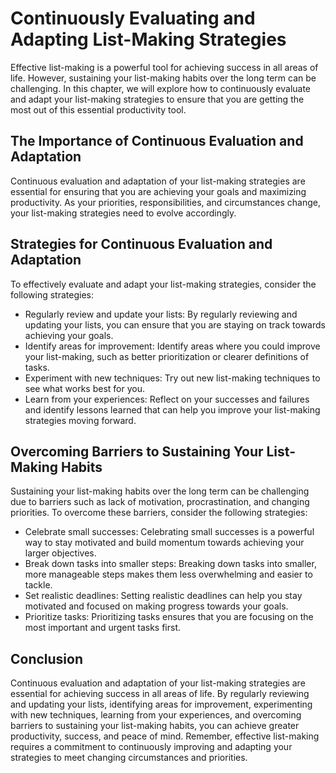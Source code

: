 Continuously Evaluating and Adapting List-Making Strategies
===============================================================================================

Effective list-making is a powerful tool for achieving success in all areas of life. However, sustaining your list-making habits over the long term can be challenging. In this chapter, we will explore how to continuously evaluate and adapt your list-making strategies to ensure that you are getting the most out of this essential productivity tool.

The Importance of Continuous Evaluation and Adaptation
------------------------------------------------------

Continuous evaluation and adaptation of your list-making strategies are essential for ensuring that you are achieving your goals and maximizing productivity. As your priorities, responsibilities, and circumstances change, your list-making strategies need to evolve accordingly.

Strategies for Continuous Evaluation and Adaptation
---------------------------------------------------

To effectively evaluate and adapt your list-making strategies, consider the following strategies:

* Regularly review and update your lists: By regularly reviewing and updating your lists, you can ensure that you are staying on track towards achieving your goals.
* Identify areas for improvement: Identify areas where you could improve your list-making, such as better prioritization or clearer definitions of tasks.
* Experiment with new techniques: Try out new list-making techniques to see what works best for you.
* Learn from your experiences: Reflect on your successes and failures and identify lessons learned that can help you improve your list-making strategies moving forward.

Overcoming Barriers to Sustaining Your List-Making Habits
---------------------------------------------------------

Sustaining your list-making habits over the long term can be challenging due to barriers such as lack of motivation, procrastination, and changing priorities. To overcome these barriers, consider the following strategies:

* Celebrate small successes: Celebrating small successes is a powerful way to stay motivated and build momentum towards achieving your larger objectives.
* Break down tasks into smaller steps: Breaking down tasks into smaller, more manageable steps makes them less overwhelming and easier to tackle.
* Set realistic deadlines: Setting realistic deadlines can help you stay motivated and focused on making progress towards your goals.
* Prioritize tasks: Prioritizing tasks ensures that you are focusing on the most important and urgent tasks first.

Conclusion
----------

Continuous evaluation and adaptation of your list-making strategies are essential for achieving success in all areas of life. By regularly reviewing and updating your lists, identifying areas for improvement, experimenting with new techniques, learning from your experiences, and overcoming barriers to sustaining your list-making habits, you can achieve greater productivity, success, and peace of mind. Remember, effective list-making requires a commitment to continuously improving and adapting your strategies to meet changing circumstances and priorities.
